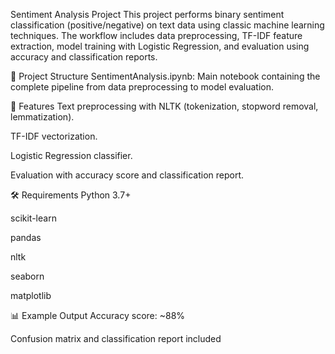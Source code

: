 Sentiment Analysis Project
This project performs binary sentiment classification (positive/negative) on text data using classic machine learning techniques. The workflow includes data preprocessing, TF-IDF feature extraction, model training with Logistic Regression, and evaluation using accuracy and classification reports.

📁 Project Structure
SentimentAnalysis.ipynb: Main notebook containing the complete pipeline from data preprocessing to model evaluation.

🧰 Features
Text preprocessing with NLTK (tokenization, stopword removal, lemmatization).

TF-IDF vectorization.

Logistic Regression classifier.

Evaluation with accuracy score and classification report.

🛠️ Requirements
Python 3.7+

scikit-learn

pandas

nltk

seaborn

matplotlib

📊 Example Output
Accuracy score: ~88%

Confusion matrix and classification report included
